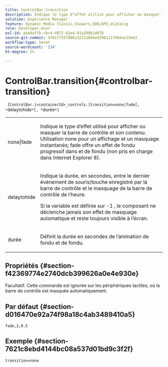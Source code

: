 ```yaml
---
title: ControlBar.transition
description: Indique le type d’effet utilisé pour afficher ou masquer la barre de contrôle et son contenu.
solution: Experience Manager
feature: Dynamic Media Classic,Viewers,SDK/API,eCatalog
role: Developer,User
exl-id: abe8affb-cbcd-4072-b2ed-91a398b1d678
source-git-commit: 4f81f755789613222a66bed2961117604ae19e62
workflow-type: tm+mt
source-wordcount: '134'
ht-degree: 2%

---
```


# ControlBar.transition{#controlbar-transition}

` [ControlBar.|<containerId>_controls.]transition=none|fade[, *`delaytohide`*[, *`durée`*]`

<table id="table_F71AA834FE494949A2D4B569EA5E721F"> 
 <tbody> 
  <tr> 
   <td colname="col1"> <p> <span class="codeph"> none|fade </span> </p> </td> 
   <td colname="col2"> <p> Indique le type d’effet utilisé pour afficher ou masquer la barre de contrôle et son contenu. Utilisation <span class="codeph"> none </span> pour un affichage et un masquage instantanés; <span class="codeph"> fade </span> offre un effet de fondu progressif dans et de fondu (non pris en charge dans Internet Explorer 8). </p> </td> 
  </tr> 
  <tr> 
   <td colname="col1"> <p> <span class="codeph"> <span class="varname"> delaytohide </span> </span> </p> </td> 
   <td colname="col2"> <p> Indique la durée, en secondes, entre le dernier événement de souris/touche enregistré par la barre de contrôle et le masquage de la barre de contrôle de l’heure. </p> <p> Si la variable est définie sur <span class="codeph"> -1 </span>, le composant ne déclenche jamais son effet de masquage automatique et reste toujours visible à l’écran. </p> </td> 
  </tr> 
  <tr> 
   <td colname="col1"> <p> <span class="codeph"> <span class="varname"> durée </span> </span> </p> </td> 
   <td colname="col2"> <p> Définit la durée en secondes de l’animation de fondu et de fondu. </p> </td> 
  </tr> 
 </tbody> 
</table>

## Propriétés {#section-f42369774e2740dcb399626a0e4e930e}

Facultatif. Cette commande est ignorée sur les périphériques tactiles, où la barre de contrôle est masquée automatiquement.

## Par défaut {#section-d016470e92a74f98a18c4ab3489410a5}

`fade,2,0.5`

## Exemple {#section-7621c8ebd4144bc08a537d01bd9c3f2f}

`transition=none`
